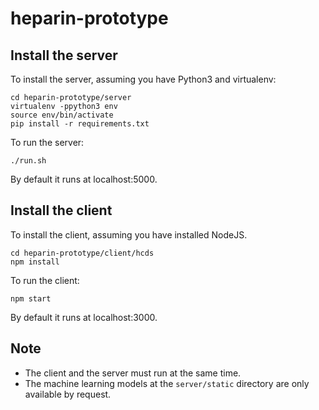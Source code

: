 # heparin-prototype


## Install the server

To install the server, assuming you have Python3 and virtualenv:

```
cd heparin-prototype/server
virtualenv -ppython3 env
source env/bin/activate
pip install -r requirements.txt
```

To run the server:

```
./run.sh
```

By default it runs at localhost:5000.

## Install the client

To install the client, assuming you have installed NodeJS.

```
cd heparin-prototype/client/hcds
npm install
```

To run the client:

```
npm start
```

By default it runs at localhost:3000.

## Note

- The client and the server must run at the same time.
- The machine learning models at the `server/static` directory are only available by request.

